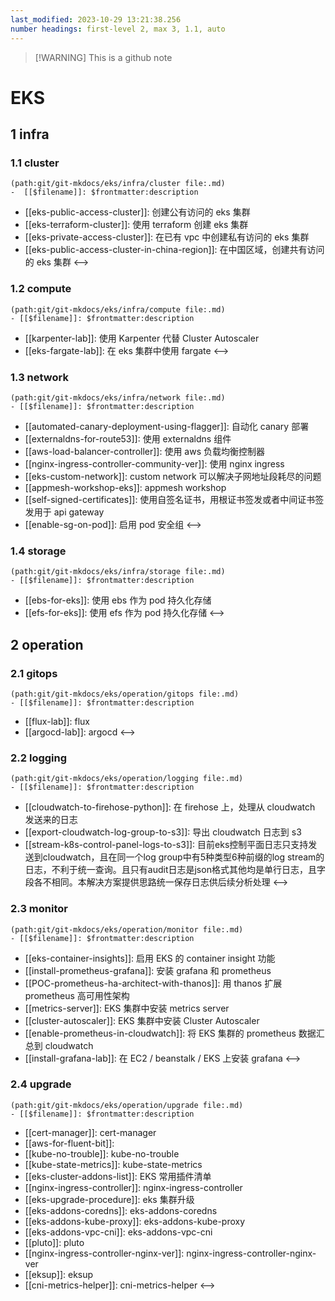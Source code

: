 ```yaml
---
last_modified: 2023-10-29 13:21:38.256
number headings: first-level 2, max 3, 1.1, auto
---
```

> [!WARNING] This is a github note

# EKS
## 1 infra
### 1.1 cluster
```expander
(path:git/git-mkdocs/eks/infra/cluster file:.md)
-  [[$filename]]: $frontmatter:description
```
-  [[eks-public-access-cluster]]: 创建公有访问的 eks 集群
-  [[eks-terraform-cluster]]: 使用 terraform 创建 eks 集群
-  [[eks-private-access-cluster]]: 在已有 vpc 中创建私有访问的 eks 集群
-  [[eks-public-access-cluster-in-china-region]]: 在中国区域，创建共有访问的 eks 集群
<-->

### 1.2 compute
```expander
(path:git/git-mkdocs/eks/infra/compute file:.md)
- [[$filename]]: $frontmatter:description
```
- [[karpenter-lab]]: 使用 Karpenter 代替 Cluster Autoscaler
- [[eks-fargate-lab]]: 在 eks 集群中使用 fargate
<-->

### 1.3 network
```expander
(path:git/git-mkdocs/eks/infra/network file:.md)
- [[$filename]]: $frontmatter:description
```
- [[automated-canary-deployment-using-flagger]]: 自动化 canary 部署
- [[externaldns-for-route53]]: 使用 externaldns 组件
- [[aws-load-balancer-controller]]: 使用 aws 负载均衡控制器
- [[nginx-ingress-controller-community-ver]]: 使用 nginx ingress
- [[eks-custom-network]]: custom network 可以解决子网地址段耗尽的问题
- [[appmesh-workshop-eks]]: appmesh workshop
- [[self-signed-certificates]]: 使用自签名证书，用根证书签发或者中间证书签发用于 api gateway
- [[enable-sg-on-pod]]: 启用 pod 安全组
<-->

### 1.4 storage
```expander
(path:git/git-mkdocs/eks/infra/storage file:.md)
- [[$filename]]: $frontmatter:description
```
- [[ebs-for-eks]]: 使用 ebs 作为 pod 持久化存储 
- [[efs-for-eks]]: 使用 efs 作为 pod 持久化存储
<-->

## 2 operation
### 2.1 gitops
```expander
(path:git/git-mkdocs/eks/operation/gitops file:.md)
- [[$filename]]: $frontmatter:description
```
- [[flux-lab]]: flux
- [[argocd-lab]]: argocd
<-->

### 2.2 logging
```expander
(path:git/git-mkdocs/eks/operation/logging file:.md)
- [[$filename]]: $frontmatter:description
```
- [[cloudwatch-to-firehose-python]]: 在 firehose 上，处理从 cloudwatch 发送来的日志
- [[export-cloudwatch-log-group-to-s3]]: 导出 cloudwatch 日志到 s3
- [[stream-k8s-control-panel-logs-to-s3]]: 目前eks控制平面日志只支持发送到cloudwatch，且在同一个log group中有5种类型6种前缀的log stream的日志，不利于统一查询。且只有audit日志是json格式其他均是单行日志，且字段各不相同。本解决方案提供思路统一保存日志供后续分析处理
<-->

### 2.3 monitor
```expander
(path:git/git-mkdocs/eks/operation/monitor file:.md)
- [[$filename]]: $frontmatter:description
```
- [[eks-container-insights]]: 启用 EKS 的 container insight 功能
- [[install-prometheus-grafana]]: 安装 grafana 和 prometheus
- [[POC-prometheus-ha-architect-with-thanos]]: 用 thanos 扩展 prometheus 高可用性架构
- [[metrics-server]]: EKS 集群中安装 metrics server
- [[cluster-autoscaler]]: EKS 集群中安装 Cluster Autoscaler
- [[enable-prometheus-in-cloudwatch]]: 将 EKS 集群的 prometheus 数据汇总到 cloudwatch
- [[install-grafana-lab]]: 在 EC2 / beanstalk / EKS 上安装 grafana 
<-->

### 2.4 upgrade
```expander
(path:git/git-mkdocs/eks/operation/upgrade file:.md)
- [[$filename]]: $frontmatter:description
```
- [[cert-manager]]: cert-manager
- [[aws-for-fluent-bit]]: 
- [[kube-no-trouble]]: kube-no-trouble
- [[kube-state-metrics]]: kube-state-metrics
- [[eks-cluster-addons-list]]: EKS 常用插件清单
- [[nginx-ingress-controller]]: nginx-ingress-controller
- [[eks-upgrade-procedure]]: eks 集群升级
- [[eks-addons-coredns]]: eks-addons-coredns
- [[eks-addons-kube-proxy]]: eks-addons-kube-proxy
- [[eks-addons-vpc-cni]]: eks-addons-vpc-cni
- [[pluto]]: pluto
- [[nginx-ingress-controller-nginx-ver]]: nginx-ingress-controller-nginx-ver
- [[eksup]]: eksup
- [[cni-metrics-helper]]: cni-metrics-helper
<-->
